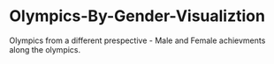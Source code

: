 # Olympics-By-Gender-Visualiztion
Olympics from a different prespective - Male and Female achievments along the olympics.
